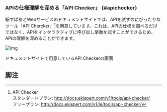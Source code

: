 ### APIの仕様理解を深める「API Checker」 {#apichecker}

駅すぱあとWebサービスのドキュメントサイトでは、APIを試すのにぴったりなツール「API Chercker」[^1]を用意しています。これは、APIの仕様を調べるだけではなく、APIをインタラクティブに呼び出し挙動を試すことができるため、APIの理解を深めることができます。


![img](https://docs.google.com/drawings/d/e/2PACX-1vQInUlCEyqmk2MGZdXlTL1nO2tNRJynxbxMV9ZdZJvpx9BJISZ4m9KBkzw9Fzr2cpVMvv3cw0SD2d0X/pub?w=1394&h=755)

<p class="caption">ドキュメントサイトで用意しているAPI Checkerの画面</p>


## 脚注

[^1]: API Checker <br>スタンダードプラン: http://docs.ekispert.com/v1/tools/api-checker/<br>フリープラン: http://docs.ekispert.com/v1/le/tools/api-checker/
